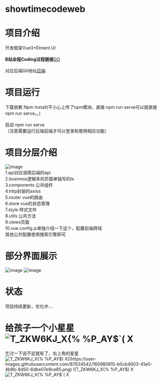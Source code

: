 # showtimecodeweb
# 项目介绍
开发框架Vue3+Elment UI <br/>
<br/>
<b>B站全程Coding过程链接</b><a href="https://www.bilibili.com/video/BV1ib4y1e7Yd?spm_id_from=333.999.0.0">GO </a> <br/>
<br/>
对应后端Git地址<a href="https://github.com/FuGuangzhi1/ShowTimeCodeEnd">后端</a> <br/>

# 项目运行
下载依赖 Npm Install(不小心上传了npm模块，直接 npm run serve可以就直接 npm run serve。。)<br/>
<br/>
启动  npm run serve<br/>
（注意需要运行后端前端才可以登录和使用相应功能）<br/>
# 项目分层介绍
![image](https://user-images.githubusercontent.com/87634542/166127130-227f6f5a-8f3d-4b16-9f34-f762642ceb0a.png) <br/>
1.api对应调用后端的api <br/>
2.business逻辑多的页面单独写的ts <br/>
3.components 公共组件 <br/>
4.http封装的axios <br/>
5.router vue的路由 <br/>
6.store vue的状态管理 <br/>
7.style 样式文件 <br/>
8.utils 公共方法 <br/>
9.views页面 <br/>
10.vue.config.js单独介绍一下这个，配置前端跨域 <br/>
其他公共配置使用搜索引擎即可
# 部分界面展示
![image](https://user-images.githubusercontent.com/87634542/162579874-fc20c70f-8c29-4eb9-9927-7997d8ae3a85.png)
![image](https://user-images.githubusercontent.com/87634542/162580084-460c6515-cc0c-4ddb-8589-80b85e9737e0.png)
# 状态
项目持续更新，优化中....
# 给孩子一个小星星![T_ZKW6KJ_X{% %P_AY$`( X](https://user-images.githubusercontent.com/87634542/160980828-5dd6691b-db15-4152-9916-8acd2c4cf324.png)

乞讨一下说不定就有了，右上角的星星![T_ZKW6KJ_X{% %P_AY$`( X](https://user-images.githubusercontent.com/87634542/160980815-b0cb4003-41e0-4b8b-8d50-6dbe07e9ce85.png)
![T_ZKW6KJ_X{% %P_AY$`( X](https://user-images.githubusercontent.com/87634542/160980816-8e0042f5-3115-463c-8580-c4a22a1df18f.png)
![T_ZKW6KJ_X{% %P_AY$`( X](https://user-images.githubusercontent.com/87634542/160980817-a17fd390-e031-4dff-a907-26b5634545ed.png)
